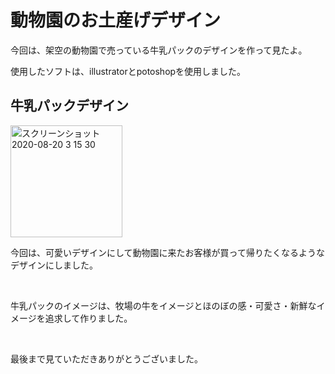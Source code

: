 <h1>動物園のお土産げデザイン</h1>
<p>今回は、架空の動物園で売っている牛乳パックのデザインを作って見たよ。</p>
<p>使用したソフトは、illustratorとpotoshopを使用しました。</p>
<h2>牛乳パックデザイン</h2>
<img width="179" alt="スクリーンショット 2020-08-20 3 15 30" src="https://user-images.githubusercontent.com/69723183/90674464-201c8a80-e294-11ea-900d-2929747c171c.png">
<p>今回は、可愛いデザインにして動物園に来たお客様が買って帰りたくなるようなデザインにしました。</p><br>
<p>牛乳パックのイメージは、牧場の牛をイメージとほのぼの感・可愛さ・新鮮なイメージを追求して作りました。</p><br>
 <p>最後まで見ていただきありがとうございました。</p>
